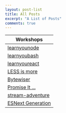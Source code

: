 ```yaml
---
layout: post-list
title: All Posts
excerpt: "A List of Posts"
comments: true
---
```


|Workshops                                   |
| ------------------------------------------ |
|[learnyounode](./node/basic/comments.md)      |
|[learnyoubash](./node/bash/comments.md)       |
|[learnyoureact](./node/react/comments.md)     |
|[LESS is more](./node/less/comments.md)       |
|[Bytewiser](./node/byte/comments.md)          |
|[Promise It ...](./node/promise/comments.md)  |
|[stream-adventure](./node/stream/comments.md) |
|[ESNext Generation](./node/esnext/comments.md)|
